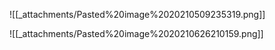 












![[_attachments/Pasted%20image%2020210509235319.png]]

![[_attachments/Pasted%20image%2020210626210159.png]]
